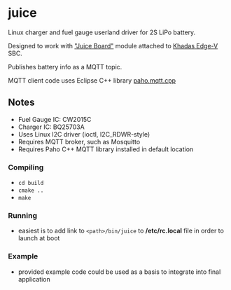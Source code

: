 # juice
Linux charger and fuel gauge userland driver for 2S LiPo battery.

Designed to work with ["Juice Board"](https://www.khadas.com/product-page/juice-board) module attached to [Khadas Edge-V](https://www.khadas.com/product-page/edge-v) SBC.

Publishes battery info as a MQTT topic.

MQTT client code uses Eclipse C++ library [paho.mqtt.cpp](https://github.com/eclipse/paho.mqtt.cpp)


## Notes
* Fuel Gauge IC: CW2015C
* Charger IC: BQ25703A
* Uses Linux I2C driver (ioctl, I2C_RDWR-style)
* Requires MQTT broker, such as Mosquitto
* Requires Paho C++ MQTT library installed in default location

### Compiling
* `cd build`
* `cmake ..`
* `make`

### Running
* easiest is to add link to `<path>/bin/juice` to **/etc/rc.local** file in order to launch at boot

### Example
* provided example code could be used as a basis to integrate into final application
